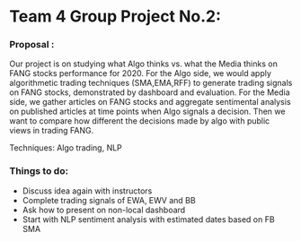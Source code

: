 # Team 4 Group Project No.2: 

### Proposal : 
Our project is on studying what Algo thinks vs. what the Media thinks on FANG stocks performance for 2020. For the Algo side, we would apply algorithmetic trading techniques (SMA,EMA,RFF) to generate trading signals on FANG stocks, demonstrated by dashboard and evaluation. For the Media side, we gather articles on FANG stocks and aggregate sentimental analysis on published articles at time points when Algo signals a decision. Then we want to compare how different the decisions made by algo with public views in trading FANG.  

Techniques: Algo trading, NLP

### Things to do: 
- Discuss idea again with instructors
- Complete trading signals of EWA, EWV and BB
- Ask how to present on non-local dashboard 
- Start with NLP sentiment analysis with estimated dates based on FB SMA
